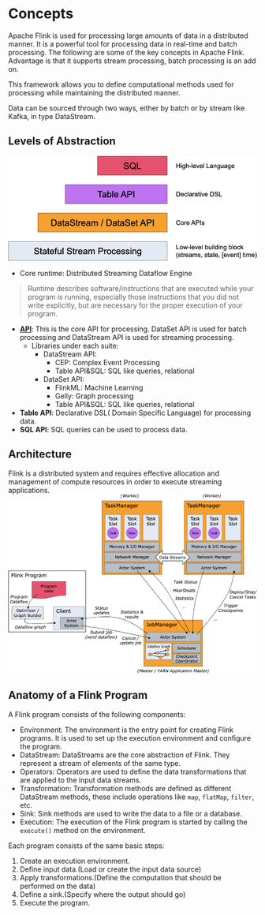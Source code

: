 # Concepts
Apache Flink is used for processing large amounts of data in a distributed manner. It is a powerful tool for processing data in real-time and batch processing. The following are some of the key concepts in Apache Flink.
Advantage is that it supports stream processing, batch processing is an add on. 

This framework allows you to define computational methods used for processing while maintaining the distributed manner.

Data can be sourced through two ways, either by batch or by stream like Kafka, in type DataStream<string>.

## Levels of Abstraction
![alt text](./figures/image.png)

- Core runtime: Distributed Streaming Dataflow Engine
> Runtime describes software/instructions that are executed while your program is running, especially those instructions that you did not write explicitly, but are necessary for the proper execution of your program.
- [**API**](./DataStreamAPI.md): This is the core API for processing. DataSet API is used for batch processing and DataStream API is used for streaming processing.
    - Libraries under each suite:
        - DataStream API:
            - CEP: Complex Event Processing
            - Table API&SQL: SQL like queries, relational
         - DataSet API:
            - FlinkML: Machine Learning
            - Gelly: Graph processing
            - Table API&SQL: SQL like queries, relational
- **Table API**: Declarative DSL( Domain Specific Language) for processing data.
- **SQL API**: SQL queries can be used to process data.

## Architecture
Flink is a distributed system and requires effective allocation and management of compute resources in order to execute streaming applications.
![alt text](./figures/image-1.png)


## Anatomy of a Flink Program
A Flink program consists of the following components:
- Environment: The environment is the entry point for creating Flink programs. It is used to set up the execution environment and configure the program.
- DataStream: DataStreams are the core abstraction of Flink. They represent a stream of elements of the same type.
- Operators: Operators are used to define the data transformations that are applied to the input data streams.
- Transformation: Transformation methods are defined as different DataStream methods, these include operations like `map`, `flatMap`, `filter`, etc.
- Sink: Sink methods are used to write the data to a file or a database.
- Execution: The execution of the Flink program is started by calling the `execute()` method on the environment.

Each program consists of the same basic steps:
1. Create an execution environment.
2. Define input data.(Load or create the input data source)
3. Apply transformations.(Define the computation that should be performed on the data)
4. Define a sink.(Specify where the output should go)
5. Execute the program.